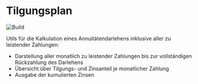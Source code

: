 # Tilgungsplan

![Build](https://github.com/tnielsen57/tilgungsplan/workflows/Tilgungsplan%20CI/badge.svg)

Utils für die Kalkulation eines Annuitätendarlehens inklusive aller zu leistender Zahlungen:
- Darstellung aller monatlich zu leistender Zahlungen bis zur vollständigen Rückzahlung des Darlehens
- Übersicht über Tilgungs- und Zinsanteil je monatlicher Zahlung
- Ausgabe der kumulierten Zinsen
